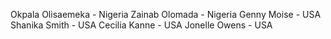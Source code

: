 

Okpala Olisaemeka - Nigeria 
Zainab Olomada - Nigeria
Genny Moise - USA
Shanika Smith - USA
Cecilia Kanne - USA
Jonelle Owens - USA
